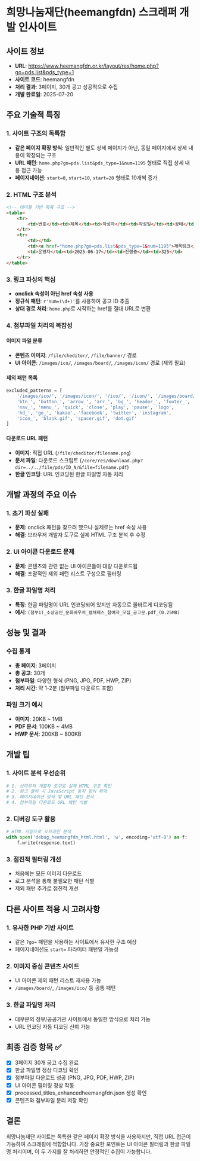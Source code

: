 # 희망나눔재단(heemangfdn) 스크래퍼 개발 인사이트

## 사이트 정보
- **URL**: https://www.heemangfdn.or.kr/layout/res/home.php?go=pds.list&pds_type=1
- **사이트 코드**: heemangfdn
- **처리 결과**: 3페이지, 30개 공고 성공적으로 수집
- **개발 완료일**: 2025-07-20

## 주요 기술적 특징

### 1. 사이트 구조의 독특함
- **같은 페이지 확장 방식**: 일반적인 별도 상세 페이지가 아닌, 동일 페이지에서 상세 내용이 확장되는 구조
- **URL 패턴**: `home.php?go=pds.list&pds_type=1&num=1195` 형태로 직접 상세 내용 접근 가능
- **페이지네이션**: `start=0`, `start=10`, `start=20` 형태로 10개씩 증가

### 2. HTML 구조 분석
```html
<!-- 테이블 기반 목록 구조 -->
<table>
    <tr>
        <td>번호</td><td>제목</td><td>작성자</td><td>작성일</td><td>상태</td><td>조회수</td>
    </tr>
    <tr>
        <td></td>
        <td><a href="home.php?go=pds.list&pds_type=1&num=1195">제목링크</a></td>
        <td>운영자</td><td>2025-06-17</td><td>진행중</td><td>325</td>
    </tr>
</table>
```

### 3. 링크 파싱의 핵심
- **onclick 속성이 아닌 href 속성 사용**
- **정규식 패턴**: `r'num=(\d+)'`를 사용하여 공고 ID 추출
- **상대 경로 처리**: `home.php`로 시작하는 href를 절대 URL로 변환

### 4. 첨부파일 처리의 복잡성

#### 이미지 파일 분류
- **콘텐츠 이미지**: `/file/cheditor/`, `/file/banner/` 경로
- **UI 아이콘**: `/images/ico/`, `/images/board/`, `/images/icon/` 경로 (제외 필요)

#### 제외 패턴 목록
```python
excluded_patterns = [
    '/images/ico/', '/images/icon/', '/ico/', '/icon/', '/images/board/',
    'btn_', 'button_', 'arrow_', 'arr_', 'bg_', 'header_', 'footer_',
    'nav_', 'menu_', 'quick', 'close', 'play', 'pause', 'logo',
    'hd_', 'go_', 'kakao', 'facebook', 'twitter', 'instagram',
    'icon_', 'blank.gif', 'spacer.gif', 'dot.gif'
]
```

#### 다운로드 URL 패턴
- **이미지**: 직접 URL (`/file/cheditor/filename.png`)
- **문서 파일**: 다운로드 스크립트 (`/core/res/download.php?dir=../../file/pds/ID_N/&file=filename.pdf`)
- **한글 인코딩**: URL 인코딩된 한글 파일명 자동 처리

## 개발 과정의 주요 이슈

### 1. 초기 파싱 실패
- **문제**: onclick 패턴을 찾으려 했으나 실제로는 href 속성 사용
- **해결**: 브라우저 개발자 도구로 실제 HTML 구조 분석 후 수정

### 2. UI 아이콘 다운로드 문제
- **문제**: 콘텐츠와 관련 없는 UI 아이콘들이 대량 다운로드됨
- **해결**: 포괄적인 제외 패턴 리스트 구성으로 필터링

### 3. 한글 파일명 처리
- **특징**: 한글 파일명이 URL 인코딩되어 있지만 자동으로 올바르게 디코딩됨
- **예시**: `(첨부1)_소상공인_문화바우처_컬쳐패스_참여자_모집_공고문.pdf_(0.25MB)`

## 성능 및 결과

### 수집 통계
- **총 페이지**: 3페이지
- **총 공고**: 30개
- **첨부파일**: 다양한 형식 (PNG, JPG, PDF, HWP, ZIP)
- **처리 시간**: 약 1-2분 (첨부파일 다운로드 포함)

### 파일 크기 예시
- **이미지**: 20KB ~ 1MB
- **PDF 문서**: 100KB ~ 4MB
- **HWP 문서**: 200KB ~ 800KB

## 개발 팁

### 1. 사이트 분석 우선순위
```python
# 1. 브라우저 개발자 도구로 실제 HTML 구조 확인
# 2. 링크 클릭 시 JavaScript 동작 방식 파악  
# 3. 페이지네이션 방식 및 URL 패턴 분석
# 4. 첨부파일 다운로드 URL 패턴 식별
```

### 2. 디버깅 도구 활용
```python
# HTML 저장으로 오프라인 분석
with open('debug_heemangfdn_html.html', 'w', encoding='utf-8') as f:
    f.write(response.text)
```

### 3. 점진적 필터링 개선
- 처음에는 모든 이미지 다운로드
- 로그 분석을 통해 불필요한 패턴 식별
- 제외 패턴 추가로 점진적 개선

## 다른 사이트 적용 시 고려사항

### 1. 유사한 PHP 기반 사이트
- 같은 `?go=` 패턴을 사용하는 사이트에서 유사한 구조 예상
- 페이지네이션도 `start=` 파라미터 패턴일 가능성

### 2. 이미지 중심 콘텐츠 사이트
- UI 아이콘 제외 패턴 리스트 재사용 가능
- `/images/board/`, `/images/ico/` 등 공통 패턴

### 3. 한글 파일명 처리
- 대부분의 정부/공공기관 사이트에서 동일한 방식으로 처리 가능
- URL 인코딩 자동 디코딩 신뢰 가능

## 최종 검증 항목 ✅

- [x] 3페이지 30개 공고 수집 완료
- [x] 한글 파일명 정상 디코딩 확인
- [x] 첨부파일 다운로드 성공 (PNG, JPG, PDF, HWP, ZIP)
- [x] UI 아이콘 필터링 정상 작동
- [x] processed_titles_enhancedheemangfdn.json 생성 확인
- [x] 콘텐츠와 첨부파일 분리 저장 확인

## 결론

희망나눔재단 사이트는 독특한 같은 페이지 확장 방식을 사용하지만, 직접 URL 접근이 가능하여 스크래핑에 적합합니다. 가장 중요한 포인트는 UI 아이콘 필터링과 한글 파일명 처리이며, 이 두 가지를 잘 처리하면 안정적인 수집이 가능합니다.